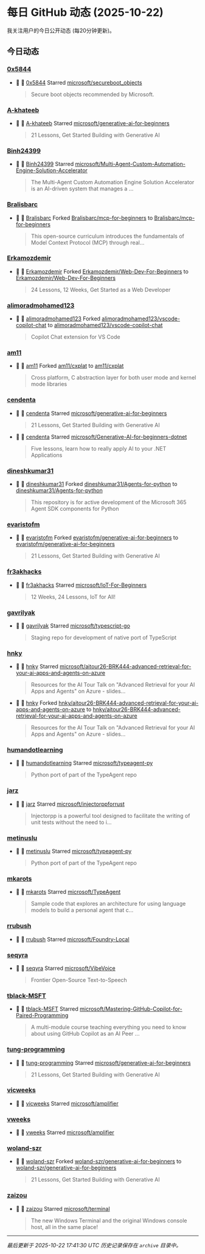 # 每日 GitHub 动态 (2025-10-22)

我关注用户的今日公开动态 (每20分钟更新)。

## 今日动态

### [0x5844](https://github.com/0x5844)
- 🌟 👤 [0x5844](https://github.com/0x5844) Starred [microsoft/secureboot_objects](https://github.com/microsoft/secureboot_objects)
  > Secure boot objects recommended by Microsoft.

### [A-khateeb](https://github.com/A-khateeb)
- 🌟 👤 [A-khateeb](https://github.com/A-khateeb) Starred [microsoft/generative-ai-for-beginners](https://github.com/microsoft/generative-ai-for-beginners)
  > 21 Lessons, Get Started Building with Generative AI 

### [Binh24399](https://github.com/Binh24399)
- 🌟 👤 [Binh24399](https://github.com/Binh24399) Starred [microsoft/Multi-Agent-Custom-Automation-Engine-Solution-Accelerator](https://github.com/microsoft/Multi-Agent-Custom-Automation-Engine-Solution-Accelerator)
  > The Multi-Agent Custom Automation Engine Solution Accelerator is an AI-driven system that manages a ...

### [Bralisbarc](https://github.com/Bralisbarc)
- 🍴 👤 [Bralisbarc](https://github.com/Bralisbarc) Forked [Bralisbarc/mcp-for-beginners](https://github.com/Bralisbarc/mcp-for-beginners) to [Bralisbarc/mcp-for-beginners](https://github.com/Bralisbarc/mcp-for-beginners)
  > This open-source curriculum introduces the fundamentals of Model Context Protocol (MCP) through real...

### [Erkamozdemir](https://github.com/Erkamozdemir)
- 🍴 👤 [Erkamozdemir](https://github.com/Erkamozdemir) Forked [Erkamozdemir/Web-Dev-For-Beginners](https://github.com/Erkamozdemir/Web-Dev-For-Beginners) to [Erkamozdemir/Web-Dev-For-Beginners](https://github.com/Erkamozdemir/Web-Dev-For-Beginners)
  > 24 Lessons, 12 Weeks, Get Started as a Web Developer

### [alimoradmohamed123](https://github.com/alimoradmohamed123)
- 🍴 👤 [alimoradmohamed123](https://github.com/alimoradmohamed123) Forked [alimoradmohamed123/vscode-copilot-chat](https://github.com/alimoradmohamed123/vscode-copilot-chat) to [alimoradmohamed123/vscode-copilot-chat](https://github.com/alimoradmohamed123/vscode-copilot-chat)
  > Copilot Chat extension for VS Code

### [am11](https://github.com/am11)
- 🍴 👤 [am11](https://github.com/am11) Forked [am11/cxplat](https://github.com/am11/cxplat) to [am11/cxplat](https://github.com/am11/cxplat)
  > Cross platform, C abstraction layer for both user mode and kernel mode libraries

### [cendenta](https://github.com/cendenta)
- 🌟 👤 [cendenta](https://github.com/cendenta) Starred [microsoft/generative-ai-for-beginners](https://github.com/microsoft/generative-ai-for-beginners)
  > 21 Lessons, Get Started Building with Generative AI 
- 🌟 👤 [cendenta](https://github.com/cendenta) Starred [microsoft/Generative-AI-for-beginners-dotnet](https://github.com/microsoft/Generative-AI-for-beginners-dotnet)
  > Five lessons, learn how to really apply AI to your .NET Applications

### [dineshkumar31](https://github.com/dineshkumar31)
- 🍴 👤 [dineshkumar31](https://github.com/dineshkumar31) Forked [dineshkumar31/Agents-for-python](https://github.com/dineshkumar31/Agents-for-python) to [dineshkumar31/Agents-for-python](https://github.com/dineshkumar31/Agents-for-python)
  > This repository is for active development of the Microsoft 365 Agent SDK components for Python

### [evaristofm](https://github.com/evaristofm)
- 🍴 👤 [evaristofm](https://github.com/evaristofm) Forked [evaristofm/generative-ai-for-beginners](https://github.com/evaristofm/generative-ai-for-beginners) to [evaristofm/generative-ai-for-beginners](https://github.com/evaristofm/generative-ai-for-beginners)
  > 21 Lessons, Get Started Building with Generative AI 

### [fr3akhacks](https://github.com/fr3akhacks)
- 🌟 👤 [fr3akhacks](https://github.com/fr3akhacks) Starred [microsoft/IoT-For-Beginners](https://github.com/microsoft/IoT-For-Beginners)
  > 12 Weeks, 24 Lessons, IoT for All!

### [gavrilyak](https://github.com/gavrilyak)
- 🌟 👤 [gavrilyak](https://github.com/gavrilyak) Starred [microsoft/typescript-go](https://github.com/microsoft/typescript-go)
  > Staging repo for development of native port of TypeScript

### [hnky](https://github.com/hnky)
- 🌟 👤 [hnky](https://github.com/hnky) Starred [microsoft/aitour26-BRK444-advanced-retrieval-for-your-ai-apps-and-agents-on-azure](https://github.com/microsoft/aitour26-BRK444-advanced-retrieval-for-your-ai-apps-and-agents-on-azure)
  > Resources for the AI Tour Talk on "Advanced Retrieval for your AI Apps and Agents" on Azure - slides...
- 🍴 👤 [hnky](https://github.com/hnky) Forked [hnky/aitour26-BRK444-advanced-retrieval-for-your-ai-apps-and-agents-on-azure](https://github.com/hnky/aitour26-BRK444-advanced-retrieval-for-your-ai-apps-and-agents-on-azure) to [hnky/aitour26-BRK444-advanced-retrieval-for-your-ai-apps-and-agents-on-azure](https://github.com/hnky/aitour26-BRK444-advanced-retrieval-for-your-ai-apps-and-agents-on-azure)
  > Resources for the AI Tour Talk on "Advanced Retrieval for your AI Apps and Agents" on Azure - slides...

### [humandotlearning](https://github.com/humandotlearning)
- 🌟 👤 [humandotlearning](https://github.com/humandotlearning) Starred [microsoft/typeagent-py](https://github.com/microsoft/typeagent-py)
  > Python port of part of the TypeAgent repo

### [jarz](https://github.com/jarz)
- 🌟 👤 [jarz](https://github.com/jarz) Starred [microsoft/injectorppforrust](https://github.com/microsoft/injectorppforrust)
  > Injectorpp is a powerful tool designed to facilitate the writing of unit tests without the need to i...

### [metinuslu](https://github.com/metinuslu)
- 🌟 👤 [metinuslu](https://github.com/metinuslu) Starred [microsoft/typeagent-py](https://github.com/microsoft/typeagent-py)
  > Python port of part of the TypeAgent repo

### [mkarots](https://github.com/mkarots)
- 🌟 👤 [mkarots](https://github.com/mkarots) Starred [microsoft/TypeAgent](https://github.com/microsoft/TypeAgent)
  > Sample code that explores an architecture for using language models to build a personal agent that c...

### [rrubush](https://github.com/rrubush)
- 🌟 👤 [rrubush](https://github.com/rrubush) Starred [microsoft/Foundry-Local](https://github.com/microsoft/Foundry-Local)

### [seqyra](https://github.com/seqyra)
- 🌟 👤 [seqyra](https://github.com/seqyra) Starred [microsoft/VibeVoice](https://github.com/microsoft/VibeVoice)
  > Frontier Open-Source Text-to-Speech

### [tblack-MSFT](https://github.com/tblack-MSFT)
- 🌟 👤 [tblack-MSFT](https://github.com/tblack-MSFT) Starred [microsoft/Mastering-GitHub-Copilot-for-Paired-Programming](https://github.com/microsoft/Mastering-GitHub-Copilot-for-Paired-Programming)
  > A multi-module course teaching everything you need to know about using GitHub Copilot as an AI Peer ...

### [tung-programming](https://github.com/tung-programming)
- 🌟 👤 [tung-programming](https://github.com/tung-programming) Starred [microsoft/generative-ai-for-beginners](https://github.com/microsoft/generative-ai-for-beginners)
  > 21 Lessons, Get Started Building with Generative AI 

### [vicweeks](https://github.com/vicweeks)
- 🌟 👤 [vicweeks](https://github.com/vicweeks) Starred [microsoft/amplifier](https://github.com/microsoft/amplifier)

### [vweeks](https://github.com/vweeks)
- 🌟 👤 [vweeks](https://github.com/vweeks) Starred [microsoft/amplifier](https://github.com/microsoft/amplifier)

### [woland-szr](https://github.com/woland-szr)
- 🍴 👤 [woland-szr](https://github.com/woland-szr) Forked [woland-szr/generative-ai-for-beginners](https://github.com/woland-szr/generative-ai-for-beginners) to [woland-szr/generative-ai-for-beginners](https://github.com/woland-szr/generative-ai-for-beginners)
  > 21 Lessons, Get Started Building with Generative AI 

### [zaizou](https://github.com/zaizou)
- 🌟 👤 [zaizou](https://github.com/zaizou) Starred [microsoft/terminal](https://github.com/microsoft/terminal)
  > The new Windows Terminal and the original Windows console host, all in the same place!


---
*最后更新于 2025-10-22 17:41:30 UTC*
*历史记录保存在 `archive` 目录中。*
